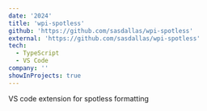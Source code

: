 ```yaml
---
date: '2024'
title: 'wpi-spotless'
github: 'https://github.com/sasdallas/wpi-spotless'
external: 'https://github.com/sasdallas/wpi-spotless'
tech:
  - TypeScript
  - VS Code
company: ''
showInProjects: true
---
```


VS code extension for spotless formatting
